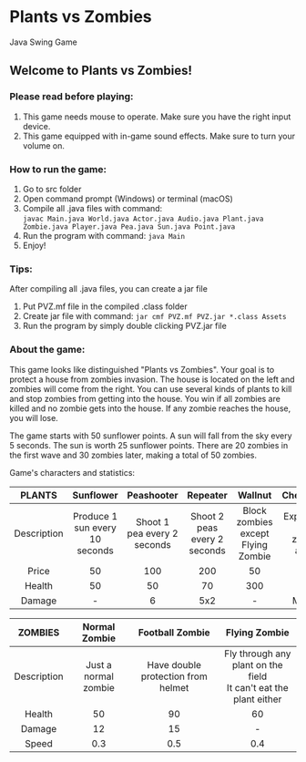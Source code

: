 # Plants vs Zombies
Java Swing Game

## Welcome to Plants vs Zombies!

### Please read before playing:
1. This game needs mouse to operate. Make sure you have the right input device.
2. This game equipped with in-game sound effects. Make sure to turn your volume on.

### How to run the game:
1. Go to src folder
2. Open command prompt (Windows) or terminal (macOS)
3. Compile all .java files with command: <br>
   `javac Main.java World.java Actor.java Audio.java Plant.java Zombie.java Player.java Pea.java Sun.java Point.java`
4. Run the program with command: `java Main`
5. Enjoy!

### Tips:
After compiling all .java files, you can create a jar file
1. Put PVZ.mf file in the compiled .class folder
2. Create jar file with command:
   `jar cmf PVZ.mf PVZ.jar *.class Assets`
3. Run the program by simply double clicking PVZ.jar file


### About the game:
This game looks like distinguished "Plants vs Zombies". Your goal is to protect a house from zombies
invasion. The house is located on the left and zombies will come from the right. You can
use several kinds of plants to kill and stop zombies from getting into the house. You win if all zombies
are killed and no zombie gets into the house. If any zombie reaches the house, you will lose.

The game starts with 50 sunflower points. A sun will fall from the sky every 5 seconds. The sun is worth 25 sunflower points.
There are 20 zombies in the first wave and 30 zombies later, making a total of 50 zombies.

Game's characters and statistics:

| **PLANTS** | Sunflower | Peashooter | Repeater | Wallnut | Cherrybomb |
| :----------: | :----------: | :----------: | :----------: | :----------: | :----------: |
| Description | Produce 1 sun every 10 seconds | Shoot 1 pea every 2 seconds | Shoot 2 peas every 2 seconds | Block zombies except Flying Zombie | Explode and kill all zombies around |
| Price | 50 | 100 | 200 | 50 | 150 |
| Health | 50 | 50 | 70 | 300 | 200 |
| Damage | - | 6 | 5x2 | - | Massive |

| **ZOMBIES** | Normal Zombie | Football Zombie | Flying Zombie |
| :----------: | :----------: | :----------: | :----------: |
| Description | Just a normal zombie | Have double protection from helmet | Fly through any plant on the field <br> It can't eat the plant either |
| Health | 50 | 90 | 60 |
| Damage | 12 | 15 | - |
| Speed | 0.3 | 0.5 | 0.4 |
